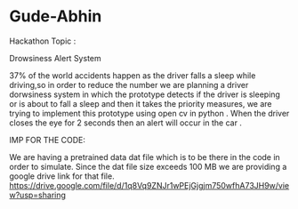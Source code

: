 # Gude-Abhin
Hackathon
Topic :

Drowsiness Alert System

37% of the world accidents happen as the driver falls a sleep while driving,so in order to reduce the number we are planning a driver dorwsiness system in which the prototype detects if the driver is sleeping or is about to fall a sleep and then it takes the priority measures, we are trying to implement this prototype using  open cv in python .
 When the driver closes the eye for 2 seconds then an alert will occur in the car .

IMP FOR THE CODE:

We are having a pretrained data dat file which is to be there in the code in order to simulate. Since the dat file size exceeds 100 MB we are providing a google drive link for that file.
https://drive.google.com/file/d/1q8Vq9ZNJr1wPEjGjgjm750wfhA73JH9w/view?usp=sharing

